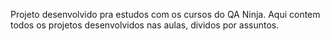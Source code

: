Projeto desenvolvido pra estudos com os cursos do QA Ninja. Aqui contem todos os projetos desenvolvidos nas aulas, dividos por assuntos.
